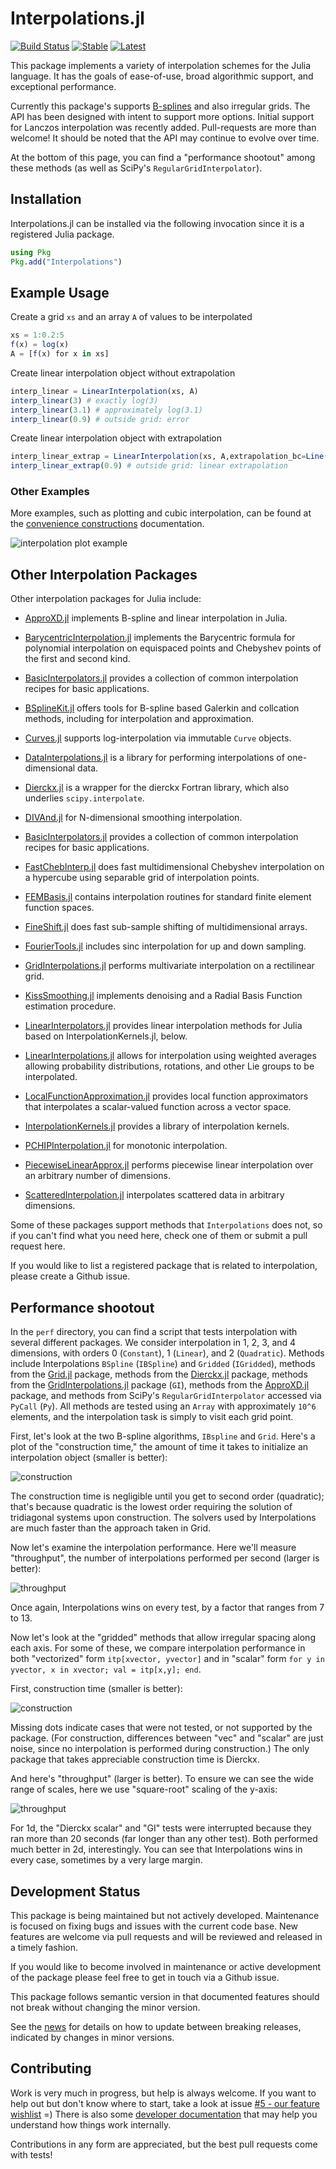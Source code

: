 # Interpolations.jl

[![Build Status](https://github.com/JuliaMath/Interpolations.jl/actions/workflows/CI.yml/badge.svg?branch=master)](https://github.com/JuliaMath/Interpolations.jl/actions/workflows/CI.yml?query=branch%3Amaster)
[![Stable](https://img.shields.io/badge/docs-stable-blue.svg)](http://juliamath.github.io/Interpolations.jl/stable)
[![Latest](https://img.shields.io/badge/docs-latest-blue.svg)](http://juliamath.github.io/Interpolations.jl/latest)

This package implements a variety of interpolation schemes for the
Julia language.  It has the goals of ease-of-use, broad algorithmic
support, and exceptional performance.

Currently this package's supports
[B-splines](https://en.wikipedia.org/wiki/B-spline) and also
irregular grids.  The API has been designed with
intent to support more options. Initial support for Lanczos
interpolation was recently added. Pull-requests are more than welcome!
It should be noted that the API may continue to evolve over time.

At the bottom of this page, you can find a "performance shootout"
among these methods (as well as SciPy's `RegularGridInterpolator`).

## Installation

Interpolations.jl can be installed via the following invocation
since it is a registered Julia package.

```julia
using Pkg
Pkg.add("Interpolations")
```

## Example Usage
Create a grid `xs` and an array `A` of values to be interpolated
```julia
xs = 1:0.2:5
f(x) = log(x)
A = [f(x) for x in xs]
```
Create linear interpolation object without extrapolation
```julia
interp_linear = LinearInterpolation(xs, A)
interp_linear(3) # exactly log(3)
interp_linear(3.1) # approximately log(3.1)
interp_linear(0.9) # outside grid: error
```
Create linear interpolation object with extrapolation
```julia
interp_linear_extrap = LinearInterpolation(xs, A,extrapolation_bc=Line()) 
interp_linear_extrap(0.9) # outside grid: linear extrapolation
```

### Other Examples

More examples, such as plotting and cubic interpolation, can be found at the [convenience constructions](docs/src/convenience-construction.md#example-with-plotsjl) documentation.

![interpolation plot example](docs/src/assets/plotsjl_interpolation_example.png)

## Other Interpolation Packages

Other interpolation packages for Julia include:
- [ApproXD.jl](https://github.com/floswald/ApproXD.jl) implements B-spline and linear interpolation in Julia.
- [BarycentricInterpolation.jl](https://github.com/dawbarton/BarycentricInterpolation.jl) implements the Barycentric formula for polynomial interpolation on equispaced points and Chebyshev points of the first and second kind.
- [BasicInterpolators.jl](https://github.com/markmbaum/BasicInterpolators.jl) provides a collection of common interpolation recipes for basic applications.
- [BSplineKit.jl](https://github.com/jipolanco/BSplineKit.jl) offers tools for B-spline based Galerkin and collcation methods, including for interpolation and approximation.
- [Curves.jl](https://github.com/lungben/Curves.jl) supports log-interpolation via immutable `Curve` objects.
- [DataInterpolations.jl](https://github.com/PumasAI/DataInterpolations.jl) is a library for performing interpolations of one-dimensional data.
- [Dierckx.jl](https://github.com/kbarbary/Dierckx.jl) is a wrapper for the dierckx Fortran library, which also underlies `scipy.interpolate`.
- [DIVAnd.jl](https://github.com/gher-ulg/DIVAnd.jl) for N-dimensional smoothing interpolation. 
- [BasicInterpolators.jl](https://github.com/markmbaum/BasicInterpolators.jl) provides a collection of common interpolation recipes for basic applications.
- [FastChebInterp.jl](https://github.com/stevengj/FastChebInterp.jl) does fast multidimensional Chebyshev interpolation on a hypercube using separable grid of interpolation points.
- [FEMBasis.jl](https://github.com/JuliaFEM/FEMBasis.jl) contains interpolation routines for standard finite element function spaces.
- [FineShift.jl](https://github.com/emmt/FineShift.jl) does fast sub-sample shifting of multidimensional arrays.
- [FourierTools.jl](https://github.com/bionanoimaging/FourierTools.jl) includes sinc interpolation for up and down sampling.
- [GridInterpolations.jl](https://github.com/sisl/GridInterpolations.jl) performs multivariate interpolation on a rectilinear grid.
- [KissSmoothing.jl](https://github.com/francescoalemanno/KissSmoothing.jl) implements denoising and a Radial Basis Function estimation procedure.
- [LinearInterpolators.jl](https://github.com/emmt/LinearInterpolators.jl) provides linear interpolation methods for Julia based on InterpolationKernels.jl, below.
- [LinearInterpolations.jl](https://github.com/jw3126/LinearInterpolations.jl) allows for interpolation using weighted averages allowing probability distributions, rotations, and other Lie groups to be interpolated.
- [LocalFunctionApproximation.jl](https://github.com/sisl/LocalFunctionApproximation.jl) provides local function approximators that interpolates a scalar-valued function across a vector space.
- [InterpolationKernels.jl](https://github.com/emmt/InterpolationKernels.jl) provides a library of interpolation kernels.

- [PCHIPInterpolation.jl](https://github.com/gerlero/PCHIPInterpolation.jl) for monotonic interpolation.
- [PiecewiseLinearApprox.jl](https://github.com/RJDennis/PiecewiseLinearApprox.jl) performs piecewise linear interpolation over an arbitrary number of dimensions.
- [ScatteredInterpolation.jl](https://github.com/eljungsk/ScatteredInterpolation.jl) interpolates scattered data in arbitrary dimensions.

Some of these packages support methods that `Interpolations` does not,
so if you can't find what you need here, check one of them or submit a
pull request here.

If you would like to list a registered package that is related to interpolation, please create a Github issue.


## Performance shootout

In the `perf` directory, you can find a script that tests
interpolation with several different packages.  We consider
interpolation in 1, 2, 3, and 4 dimensions, with orders 0
(`Constant`), 1 (`Linear`), and 2 (`Quadratic`).  Methods include
Interpolations `BSpline` (`IBSpline`) and `Gridded` (`IGridded`),
methods from the [Grid.jl](https://github.com/timholy/Grid.jl)
package, methods from the
[Dierckx.jl](https://github.com/kbarbary/Dierckx.jl) package, methods
from the
[GridInterpolations.jl](https://github.com/sisl/GridInterpolations.jl)
package (`GI`), methods from the
[ApproXD.jl](https://github.com/floswald/ApproXD.jl) package, and
methods from SciPy's `RegularGridInterpolator` accessed via `PyCall`
(`Py`).  All methods
are tested using an `Array` with approximately `10^6` elements, and
the interpolation task is simply to visit each grid point.

First, let's look at the two B-spline algorithms, `IBspline` and
`Grid`.  Here's a plot of the "construction time," the amount of time
it takes to initialize an interpolation object (smaller is better):

![construction](perf/constructionB.png)

The construction time is negligible until you get to second order
(quadratic); that's because quadratic is the lowest order requiring
the solution of tridiagonal systems upon construction.  The solvers
used by Interpolations are much faster than the approach taken in
Grid.

Now let's examine the interpolation performance.  Here we'll measure
"throughput", the number of interpolations performed per second
(larger is better):

![throughput](perf/rateB.png)

Once again, Interpolations wins on every test, by a factor that ranges
from 7 to 13.

Now let's look at the "gridded" methods that allow irregular spacing
along each axis.  For some of these, we compare interpolation performance in
both "vectorized" form `itp[xvector, yvector]` and in "scalar" form
`for y in yvector, x in xvector; val = itp[x,y]; end`.

First, construction time (smaller is better):

![construction](perf/constructionG.png)

Missing dots indicate cases that were not tested, or not supported by
the package.  (For construction, differences between "vec" and
"scalar" are just noise, since no interpolation is performed during
construction.)  The only package that takes appreciable construction
time is Dierckx.

And here's "throughput" (larger is better). To ensure we can see the
wide range of scales, here we use "square-root" scaling of the y-axis:

![throughput](perf/rateG.png)

For 1d, the "Dierckx scalar" and "GI" tests were interrupted because
they ran more than 20 seconds (far longer than any other test).  Both
performed much better in 2d, interestingly.  You can see that
Interpolations wins in every case, sometimes by a very large margin.

## Development Status

This package is being maintained but not actively developed. Maintenance is
focused on fixing bugs and issues with the current code base. New features are
welcome via pull requests and will be reviewed and released in a timely fashion.

If you would like to become involved in maintenance or active development of
the package please feel free to get in touch via a Github issue.

This package follows semantic version in that documented features should not
break without changing the minor version.

See the [news](NEWS.md) for details on how to update between breaking releases,
indicated by changes in minor versions.

## Contributing

Work is very much in progress, but help is always welcome. If you want to help out but don't know where to start, take a look at issue [#5 - our feature wishlist](https://github.com/JuliaMath/Interpolations.jl/issues/5) =) There is also some [developer documentation](http://juliamath.github.io/Interpolations.jl/latest/devdocs/) that may help you understand how things work internally.

Contributions in any form are appreciated, but the best pull requests come with tests!
